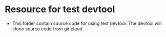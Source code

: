# Resource for test devtool
* This folder contain source code for using test devtool. The devtool will clone source code from git cloud